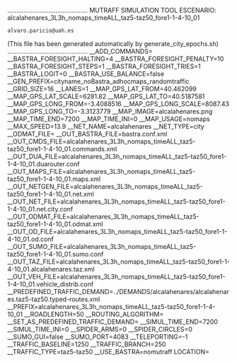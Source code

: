 .............................................
    MUTRAFF SIMULATION TOOL
    ESCENARIO: alcalahenares_3L3h_nomaps_timeALL_taz5-taz50_fore1-1-4-10_01

    alvaro.paricio@uah.es
(This file has been generated automatically by generate_city_epochs.sh)
.............................................
__ADD_COMMANDS=
__BASTRA_FORESIGHT_HALTING=4
__BASTRA_FORESIGHT_PENALTY=10
__BASTRA_FORESIGHT_STEPS=1
__BASTRA_FORESIGHT_TRIES=1
__BASTRA_LOGIT=0
__BASTRA_USE_BALANCE=false
__GEN_PREFIX=cityname_noBastra_adhocmaps_randomtraffic
__GRID_SIZE=16
__LANES=1
__MAP_GPS_LAT_FROM=40.462099
__MAP_GPS_LAT_SCALE=6281.82
__MAP_GPS_LAT_TO=40.5187581
__MAP_GPS_LONG_FROM=-3.4088516
__MAP_GPS_LONG_SCALE=8087.43
__MAP_GPS_LONG_TO=-3.3123779
__MAP_IMAGE=alcalahenares.png
__MAP_TIME_END=7200
__MAP_TIME_INI=0
__MAP_USAGE=nomaps
__MAX_SPEED=13.9
__NET_NAME=alcalahenares
__NET_TYPE=city
__ODMAT_FILE=
__OUT_BASTRA_FILE=bastra.conf.xml
__OUT_CMDS_FILE=alcalahenares_3L3h_nomaps_timeALL_taz5-taz50_fore1-1-4-10_01.commands.xml
__OUT_DUA_FILE=alcalahenares_3L3h_nomaps_timeALL_taz5-taz50_fore1-1-4-10_01.duarouter.conf
__OUT_MAPS_FILE=alcalahenares_3L3h_nomaps_timeALL_taz5-taz50_fore1-1-4-10_01.maps.xml
__OUT_NETGEN_FILE=alcalahenares_3L3h_nomaps_timeALL_taz5-taz50_fore1-1-4-10_01.net.xml
__OUT_NET_FILE=alcalahenares_3L3h_nomaps_timeALL_taz5-taz50_fore1-1-4-10_01.net.city.conf
__OUT_ODMAT_FILE=alcalahenares_3L3h_nomaps_timeALL_taz5-taz50_fore1-1-4-10_01.odmat.xml
__OUT_OD_FILE=alcalahenares_3L3h_nomaps_timeALL_taz5-taz50_fore1-1-4-10_01.od.conf
__OUT_SUMO_FILE=alcalahenares_3L3h_nomaps_timeALL_taz5-taz50_fore1-1-4-10_01.sumo.conf
__OUT_TAZ_FILE=alcalahenares_3L3h_nomaps_timeALL_taz5-taz50_fore1-1-4-10_01.alcalahenares.taz.xml
__OUT_VEH_FILE=alcalahenares_3L3h_nomaps_timeALL_taz5-taz50_fore1-1-4-10_01.vehicle_distrib.conf
__PREDEFINED_TRAFFIC_DEMAND=../DEMANDS/alcalahenares/alcalahenares.taz5-taz50.typed-routes.xml
__PREFIX=alcalahenares_3L3h_nomaps_timeALL_taz5-taz50_fore1-1-4-10_01
__ROADLENGTH=50
__ROUTING_ALGORITHM=
__SET_AS_PREDEFINED_TRAFFIC_DEMAND=
__SIMUL_TIME_END=7200
__SIMUL_TIME_INI=0
__SPIDER_ARMS=0
__SPIDER_CIRCLES=0
__SUMO_GUI=false
__SUMO_PORT=4083
__TELEPORTING=-1
__TRAFFIC_BASELINE=1250
__TRAFFIC_BRANCH=250
__TRAFFIC_TYPE=taz5-taz50
__USE_BASTRA=nomutraff
LOCATION=    <location netOffset="-465343.12,-4479111.07" convBoundary="0.00,0.00,8087.43,6281.82" origBoundary="-3.408842,40.462103,-3.312420,40.518754" projParameter="+proj=utm +zone=30 +ellps=WGS84 +datum=WGS84 +units=m +no_defs"/>
